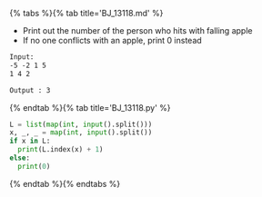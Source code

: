 {% tabs %}{% tab title='BJ_13118.md' %}

* Print out the number of the person who hits with falling apple
* If no one conflicts with an apple, print 0 instead

```txt
Input:
-5 -2 1 5
1 4 2

Output : 3
```

{% endtab %}{% tab title='BJ_13118.py' %}

```py
L = list(map(int, input().split()))
x, _, _ = map(int, input().split())
if x in L:
  print(L.index(x) + 1)
else:
  print(0)
```

{% endtab %}{% endtabs %}
